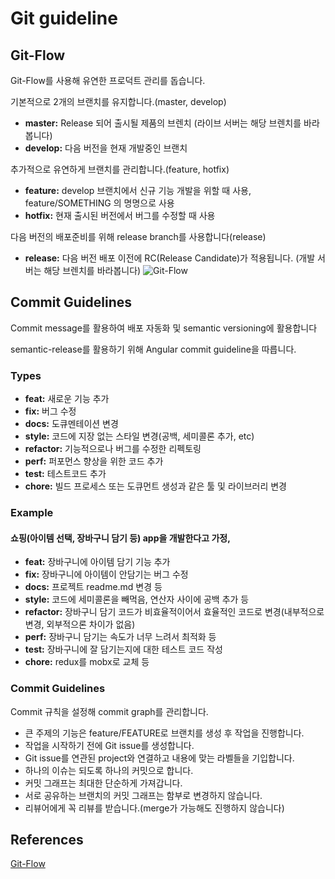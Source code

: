# Git guideline


## Git-Flow

Git-Flow를 사용해 유연한 프로덕트 관리를 돕습니다.

기본적으로 2개의 브랜치를 유지합니다.(master, develop)

- **master:** Release 되어 출시될 제품의 브렌치 (라이브 서버는 해당 브렌치를 바라봅니다)
- **develop:** 다음 버전을 현재 개발중인 브랜치

추가적으로 유연하게 브랜치를 관리합니다.(feature, hotfix)

- **feature:** develop 브랜치에서 신규 기능 개발을 위할 때 사용, feature/SOMETHING 의 명명으로 사용
- **hotfix:** 현재 출시된 버전에서 버그를 수정할 때 사용

다음 버전의 배포준비를 위해 release branch를 사용합니다(release)

- **release:** 다음 버전 배포 이전에 RC(Release Candidate)가 적용됩니다. (개발 서버는 해당 브렌치를 바라봅니다)
![Git-Flow](https://github.com/Lucky-pear/Git-guideline/blob/master/img/git-flow_overall_graph.png)


## Commit Guidelines

Commit message를 활용하여 배포 자동화 및 semantic versioning에 활용합니다

semantic-release를 활용하기 위해 Angular commit guideline을 따릅니다. 

### Types

- **feat:** 새로운 기능 추가
- **fix:** 버그 수정
- **docs:** 도큐멘테이션 변경
- **style:** 코드에 지장 없는 스타일 변경(공백, 세미콜론 추가, etc)
- **refactor:** 기능적으로나 버그를 수정한 리펙토링
- **perf:** 퍼포먼스 향상을 위한 코드 추가
- **test:** 테스트코드 추가
- **chore:** 빌드 프로세스 또는 도큐먼트 생성과 같은 툴 및 라이브러리 변경

### Example

#### 쇼핑(아이템 선택, 장바구니 담기 등) app을 개발한다고 가정,
- **feat:** 장바구니에 아이템 담기 기능 추가
- **fix:** 장바구니에 아이템이 안담기는 버그 수정
- **docs:** 프로젝트 readme.md 변경 등
- **style:** 코드에 세미콜론을 빼먹음, 연산자 사이에 공백 추가 등
- **refactor:** 장바구니 담기 코드가 비효율적이어서 효율적인 코드로 변경(내부적으로 변경, 외부적으론 차이가 없음)
- **perf:** 장바구니 담기는 속도가 너무 느려서 최적화 등
- **test:** 장바구니에 잘 담기는지에 대한 테스트 코드 작성
- **chore:** redux를 mobx로 교체 등

### Commit Guidelines
Commit 규칙을 설정해 commit graph를 관리합니다.

- 큰 주제의 기능은 feature/FEATURE로 브랜치를 생성 후 작업을 진행합니다.
- 작업을 시작하기 전에 Git issue를 생성합니다.
- Git issue를 연관된 project와 연결하고 내용에 맞는 라벨들을 기입합니다.
- 하나의 이슈는 되도록 하나의 커밋으로 합니다.
- 커밋 그래프는 최대한 단순하게 가져갑니다.
- 서로 공유하는 브랜치의 커밋 그래프는 함부로 변경하지 않습니다.
- 리뷰어에게 꼭 리뷰를 받습니다.(merge가 가능해도 진행하지 않습니다)


## References

[Git-Flow](https://woowabros.github.io/experience/2017/10/30/baemin-mobile-git-branch-strategy.html)
